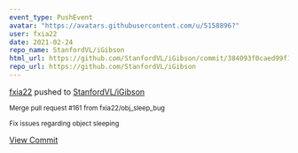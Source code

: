 ```yaml
---
event_type: PushEvent
avatar: "https://avatars.githubusercontent.com/u/5158896?"
user: fxia22
date: 2021-02-24
repo_name: StanfordVL/iGibson
html_url: https://github.com/StanfordVL/iGibson/commit/384093f0caed99f17b07d75c23685bbb2185203e
repo_url: https://github.com/StanfordVL/iGibson
---
```


<a href='https://github.com/fxia22' target='_blank'>fxia22</a> pushed to <a href='https://github.com/StanfordVL/iGibson' target='_blank'>StanfordVL/iGibson</a>

<small>Merge pull request #161 from fxia22/obj_sleep_bug

Fix issues regarding object sleeping</small>

<a href='https://github.com/StanfordVL/iGibson/commit/384093f0caed99f17b07d75c23685bbb2185203e' target='_blank'>View Commit</a>